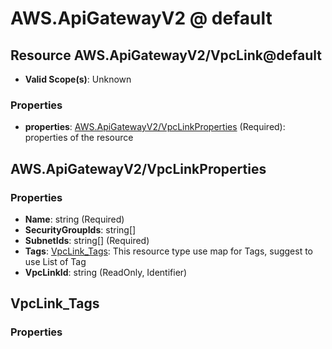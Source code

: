 # AWS.ApiGatewayV2 @ default

## Resource AWS.ApiGatewayV2/VpcLink@default
* **Valid Scope(s)**: Unknown
### Properties
* **properties**: [AWS.ApiGatewayV2/VpcLinkProperties](#awsapigatewayv2vpclinkproperties) (Required): properties of the resource

## AWS.ApiGatewayV2/VpcLinkProperties
### Properties
* **Name**: string (Required)
* **SecurityGroupIds**: string[]
* **SubnetIds**: string[] (Required)
* **Tags**: [VpcLink_Tags](#vpclinktags): This resource type use map for Tags, suggest to use List of Tag
* **VpcLinkId**: string (ReadOnly, Identifier)

## VpcLink_Tags
### Properties

